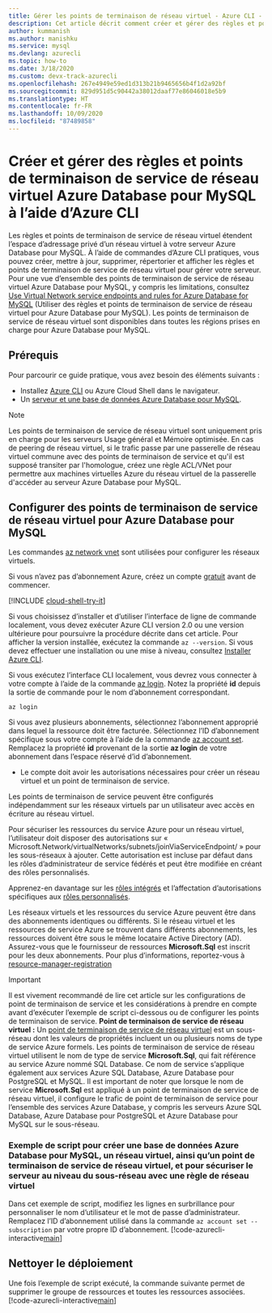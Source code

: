 ```yaml
---
title: Gérer les points de terminaison de réseau virtuel - Azure CLI - Azure Database pour MySQL
description: Cet article décrit comment créer et gérer des règles et points de terminaison de service de réseau virtuel Azure Database pour MySQL à l’aide d’Azure CLI.
author: kummanish
ms.author: manishku
ms.service: mysql
ms.devlang: azurecli
ms.topic: how-to
ms.date: 3/18/2020
ms.custom: devx-track-azurecli
ms.openlocfilehash: 267e4949e59ed1d313b21b9465656b4f1d2a92bf
ms.sourcegitcommit: 829d951d5c90442a38012daaf77e86046018e5b9
ms.translationtype: HT
ms.contentlocale: fr-FR
ms.lasthandoff: 10/09/2020
ms.locfileid: "87489858"
---
```

# <a name="create-and-manage-azure-database-for-mysql-vnet-service-endpoints-using-azure-cli"></a>Créer et gérer des règles et points de terminaison de service de réseau virtuel Azure Database pour MySQL à l’aide d’Azure CLI
Les règles et points de terminaison de service de réseau virtuel étendent l’espace d’adressage privé d’un réseau virtuel à votre serveur Azure Database pour MySQL. À l’aide de commandes d’Azure CLI pratiques, vous pouvez créer, mettre à jour, supprimer, répertorier et afficher les règles et points de terminaison de service de réseau virtuel pour gérer votre serveur. Pour une vue d’ensemble des points de terminaison de service de réseau virtuel Azure Database pour MySQL, y compris les limitations, consultez [Use Virtual Network service endpoints and rules for Azure Database for MySQL](concepts-data-access-and-security-vnet.md) (Utiliser des règles et points de terminaison de service de réseau virtuel pour Azure Database pour MySQL). Les points de terminaison de service de réseau virtuel sont disponibles dans toutes les régions prises en charge pour Azure Database pour MySQL.

## <a name="prerequisites"></a>Prérequis
Pour parcourir ce guide pratique, vous avez besoin des éléments suivants :
- Installez [Azure CLI](/cli/azure/install-azure-cli) ou Azure Cloud Shell dans le navigateur.
- Un [serveur et une base de données Azure Database pour MySQL](quickstart-create-mysql-server-database-using-azure-cli.md).

> [!NOTE]
> Les points de terminaison de service de réseau virtuel sont uniquement pris en charge pour les serveurs Usage général et Mémoire optimisée.
> En cas de peering de réseau virtuel, si le trafic passe par une passerelle de réseau virtuel commune avec des points de terminaison de service et qu'il est supposé transiter par l'homologue, créez une règle ACL/VNet pour permettre aux machines virtuelles Azure du réseau virtuel de la passerelle d'accéder au serveur Azure Database pour MySQL.

## <a name="configure-vnet-service-endpoints-for-azure-database-for-mysql"></a>Configurer des points de terminaison de service de réseau virtuel pour Azure Database pour MySQL
Les commandes [az network vnet](https://docs.microsoft.com/cli/azure/network/vnet?view=azure-cli-latest) sont utilisées pour configurer les réseaux virtuels.

Si vous n’avez pas d’abonnement Azure, créez un compte [gratuit](https://azure.microsoft.com/free/) avant de commencer.

[!INCLUDE [cloud-shell-try-it](../../includes/cloud-shell-try-it.md)]

Si vous choisissez d’installer et d’utiliser l’interface de ligne de commande localement, vous devez exécuter Azure CLI version 2.0 ou une version ultérieure pour poursuivre la procédure décrite dans cet article. Pour afficher la version installée, exécutez la commande `az --version`. Si vous devez effectuer une installation ou une mise à niveau, consultez [Installer Azure CLI]( /cli/azure/install-azure-cli). 

Si vous exécutez l’interface CLI localement, vous devrez vous connecter à votre compte à l’aide de la commande [az login](https://docs.microsoft.com/cli/azure/authenticate-azure-cli?view=azure-cli-latest). Notez la propriété **id** depuis la sortie de commande pour le nom d’abonnement correspondant.
```azurecli-interactive
az login
```

Si vous avez plusieurs abonnements, sélectionnez l’abonnement approprié dans lequel la ressource doit être facturée. Sélectionnez l’ID d’abonnement spécifique sous votre compte à l’aide de la commande [az account set](https://docs.microsoft.com/cli/azure/account?view=azure-cli-latest#az-account-set). Remplacez la propriété **id** provenant de la sortie **az login** de votre abonnement dans l’espace réservé d’id d’abonnement.

- Le compte doit avoir les autorisations nécessaires pour créer un réseau virtuel et un point de terminaison de service.

Les points de terminaison de service peuvent être configurés indépendamment sur les réseaux virtuels par un utilisateur avec accès en écriture au réseau virtuel.

Pour sécuriser les ressources du service Azure pour un réseau virtuel, l’utilisateur doit disposer des autorisations sur « Microsoft.Network/virtualNetworks/subnets/joinViaServiceEndpoint/ » pour les sous-réseaux à ajouter. Cette autorisation est incluse par défaut dans les rôles d’administrateur de service fédérés et peut être modifiée en créant des rôles personnalisés.

Apprenez-en davantage sur les [rôles intégrés](https://docs.microsoft.com/azure/active-directory/role-based-access-built-in-roles) et l’affectation d’autorisations spécifiques aux [rôles personnalisés](https://docs.microsoft.com/azure/active-directory/role-based-access-control-custom-roles).

Les réseaux virtuels et les ressources du service Azure peuvent être dans des abonnements identiques ou différents. Si le réseau virtuel et les ressources de service Azure se trouvent dans différents abonnements, les ressources doivent être sous le même locataire Active Directory (AD). Assurez-vous que le fournisseur de ressources **Microsoft.Sql** est inscrit pour les deux abonnements. Pour plus d’informations, reportez-vous à [resource-manager-registration][resource-manager-portal]

> [!IMPORTANT]
> Il est vivement recommandé de lire cet article sur les configurations de point de terminaison de service et les considérations à prendre en compte avant d’exécuter l’exemple de script ci-dessous ou de configurer les points de terminaison de service. **Point de terminaison de service de réseau virtuel :** Un [point de terminaison de service de réseau virtuel](../virtual-network/virtual-network-service-endpoints-overview.md) est un sous-réseau dont les valeurs de propriétés incluent un ou plusieurs noms de type de service Azure formels. Les points de terminaison de service de réseau virtuel utilisent le nom de type de service **Microsoft.Sql**, qui fait référence au service Azure nommé SQL Database. Ce nom de service s’applique également aux services Azure SQL Database, Azure Database pour PostgreSQL et MySQL. Il est important de noter que lorsque le nom de service **Microsoft.Sql** est appliqué à un point de terminaison de service de réseau virtuel, il configure le trafic de point de terminaison de service pour l’ensemble des services Azure Database, y compris les serveurs Azure SQL Database, Azure Database pour PostgreSQL et Azure Database pour MySQL sur le sous-réseau. 
> 

### <a name="sample-script-to-create-an-azure-database-for-mysql-database-create-a-vnet-vnet-service-endpoint-and-secure-the-server-to-the-subnet-with-a-vnet-rule"></a>Exemple de script pour créer une base de données Azure Database pour MySQL, un réseau virtuel, ainsi qu’un point de terminaison de service de réseau virtuel, et pour sécuriser le serveur au niveau du sous-réseau avec une règle de réseau virtuel
Dans cet exemple de script, modifiez les lignes en surbrillance pour personnaliser le nom d’utilisateur et le mot de passe d’administrateur. Remplacez l’ID d’abonnement utilisé dans la commande `az account set --subscription` par votre propre ID d’abonnement.
[!code-azurecli-interactive[main](../../cli_scripts/mysql/create-mysql-server-vnet/create-mysql-server.sh?highlight=5,20 "Create an Azure Database for MySQL, VNet, VNet service endpoint, and VNet rule.")]

## <a name="clean-up-deployment"></a>Nettoyer le déploiement
Une fois l’exemple de script exécuté, la commande suivante permet de supprimer le groupe de ressources et toutes les ressources associées.
[!code-azurecli-interactive[main](../../cli_scripts/mysql/create-mysql-server-vnet/delete-mysql.sh "Delete the resource group.")]

<!-- Link references, to text, Within this same GitHub repo. --> 
[resource-manager-portal]: ../azure-resource-manager/management/resource-providers-and-types.md

